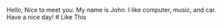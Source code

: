 Hello, Nice to meet you.
My name is John.
I like computer, music, and car.
Have a nice day!
<md># Like This</md>